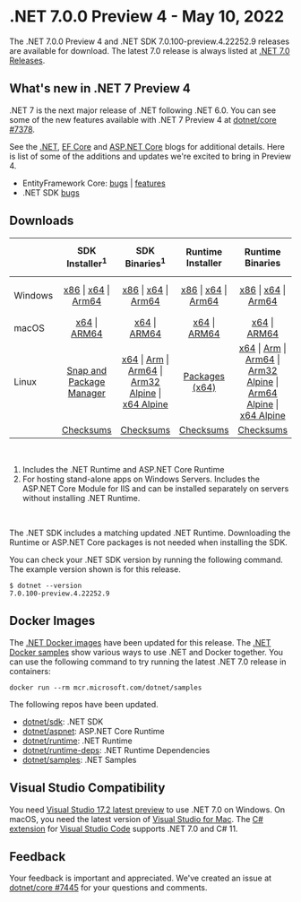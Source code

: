 # .NET 7.0.0 Preview 4  - May 10, 2022

The .NET 7.0.0 Preview 4 and .NET SDK 7.0.100-preview.4.22252.9 releases are available for download. The latest 7.0 release is always listed at [.NET 7.0 Releases](../README.md).

## What's new in .NET 7 Preview 4

.NET 7 is the next major release of .NET following .NET 6.0. You can see some of the new features available with .NET 7 Preview 4 at [dotnet/core #7378](https://github.com/dotnet/core/issues/7378).

See the [.NET][dotnet-blog], [EF Core][ef-blog] and [ASP.NET Core][aspnet-blog] blogs for additional details.
Here is list of some of the additions and updates we're excited to bring in Preview 4.

* EntityFramework Core: [bugs][ef_bugs] | [features][ef_features]
* .NET SDK [bugs][sdk_bugs]

## Downloads

|           | SDK Installer<sup>1</sup>                        | SDK Binaries<sup>1</sup>                 | Runtime Installer                                        | Runtime Binaries                                 | ASP.NET Core Runtime           |Windows Desktop Runtime          |
| --------- | :------------------------------------------:     | :----------------------:                 | :---------------------------:                            | :-------------------------:                      | :-----------------:            | :-----------------:            |
| Windows   | [x86][dotnet-sdk-win-x86.exe] \| [x64][dotnet-sdk-win-x64.exe] \| [Arm64][dotnet-sdk-win-arm64.exe] | [x86][dotnet-sdk-win-x86.zip] \| [x64][dotnet-sdk-win-x64.zip] \|  [Arm64][dotnet-sdk-win-arm64.zip] | [x86][dotnet-runtime-win-x86.exe] \| [x64][dotnet-runtime-win-x64.exe] \| [Arm64][dotnet-runtime-win-arm64.exe] | [x86][dotnet-runtime-win-x86.zip] \| [x64][dotnet-runtime-win-x64.zip] \| [Arm64][dotnet-runtime-win-arm64.zip] | [x86][aspnetcore-runtime-win-x86.exe] \| [x64][aspnetcore-runtime-win-x64.exe] \|<br/> [Hosting Bundle][dotnet-hosting-win.exe]<sup>2</sup> | [x86][windowsdesktop-runtime-win-x86.exe] \| [x64][windowsdesktop-runtime-win-x64.exe] \| [Arm64][windowsdesktop-runtime-win-arm64.exe] |
| macOS     | [x64][dotnet-sdk-osx-x64.pkg] \| [ARM64][dotnet-sdk-osx-arm64.pkg] | [x64][dotnet-sdk-osx-x64.tar.gz] \| [ARM64][dotnet-sdk-osx-arm64.tar.gz]  | [x64][dotnet-runtime-osx-x64.pkg] \| [ARM64][dotnet-runtime-osx-arm64.pkg] | [x64][dotnet-runtime-osx-x64.tar.gz] \| [ARM64][dotnet-runtime-osx-arm64.tar.gz]| [x64][aspnetcore-runtime-osx-x64.tar.gz] \| [ARM64][aspnetcore-runtime-osx-arm64.tar.gz] | - |<sup>1</sup>
| Linux     |  [Snap and Package Manager](../install-linux.md)  | [x64][dotnet-sdk-linux-x64.tar.gz] \| [Arm][dotnet-sdk-linux-arm.tar.gz]  \| [Arm64][dotnet-sdk-linux-arm64.tar.gz] \| [Arm32 Alpine][dotnet-sdk-linux-musl-arm.tar.gz]  \| [x64 Alpine][dotnet-sdk-linux-musl-x64.tar.gz] | [Packages (x64)][linux-packages] | [x64][dotnet-runtime-linux-x64.tar.gz] \| [Arm][dotnet-runtime-linux-arm.tar.gz] \| [Arm64][dotnet-runtime-linux-arm64.tar.gz] \| [Arm32 Alpine][dotnet-runtime-linux-musl-arm.tar.gz] \| [Arm64 Alpine][dotnet-runtime-linux-musl-arm64.tar.gz] \| [x64 Alpine][dotnet-runtime-linux-musl-x64.tar.gz]  | [x64][aspnetcore-runtime-linux-x64.tar.gz]<sup>1</sup>  \| [Arm][aspnetcore-runtime-linux-arm.tar.gz]<sup>1</sup> \| [Arm64][aspnetcore-runtime-linux-arm64.tar.gz]<sup>1</sup> \| [x64 Alpine][aspnetcore-runtime-linux-musl-x64.tar.gz] | - | <sup>1</sup> |
|  | [Checksums][checksums-sdk]                             | [Checksums][checksums-sdk]                                      | [Checksums][checksums-runtime]                             | [Checksums][checksums-runtime]  | [Checksums][checksums-runtime]  | [Checksums][checksums-runtime]

</br>

1. Includes the .NET Runtime and ASP.NET Core Runtime
2. For hosting stand-alone apps on Windows Servers. Includes the ASP.NET Core Module for IIS and can be installed separately on servers without installing .NET Runtime.

</br>

The .NET SDK includes a matching updated .NET Runtime. Downloading the Runtime or ASP.NET Core packages is not needed when installing the SDK.

You can check your .NET SDK version by running the following command. The example version shown is for this release.

```console
$ dotnet --version
7.0.100-preview.4.22252.9
```

## Docker Images

The [.NET Docker images](https://hub.docker.com/_/microsoft-dotnet) have been updated for this release. The [.NET Docker samples](https://github.com/dotnet/dotnet-docker/blob/main/samples/README.md) show various ways to use .NET and Docker together. You can use the following command to try running the latest .NET 7.0 release in containers:

```console
docker run --rm mcr.microsoft.com/dotnet/samples
```

The following repos have been updated.

* [dotnet/sdk](https://hub.docker.com/_/microsoft-dotnet-sdk/): .NET SDK
* [dotnet/aspnet](https://hub.docker.com/_/microsoft-dotnet-aspnet/): ASP.NET Core Runtime
* [dotnet/runtime](https://hub.docker.com/_/microsoft-dotnet-runtime/): .NET Runtime
* [dotnet/runtime-deps](https://hub.docker.com/_/microsoft-dotnet-runtime-deps/): .NET Runtime Dependencies
* [dotnet/samples](https://hub.docker.com/_/microsoft-dotnet-samples/): .NET Samples

## Visual Studio Compatibility

You need [Visual Studio 17.2 latest preview](https://visualstudio.microsoft.com) to use .NET 7.0 on Windows. On macOS, you need the latest version of [Visual Studio for Mac](https://visualstudio.microsoft.com/vs/mac/). The [C# extension](https://code.visualstudio.com/docs/languages/dotnet) for [Visual Studio Code](https://code.visualstudio.com/) supports .NET 7.0 and C# 11.


## Feedback

Your feedback is important and appreciated. We've created an issue at [dotnet/core #7445](https://github.com/dotnet/core/issues/7445) for your questions and comments.

[blob-runtime]: https://dotnetcli.blob.core.windows.net/dotnet/Runtime/
[blob-sdk]: https://dotnetcli.blob.core.windows.net/dotnet/Sdk/
[release-notes]: https://github.com/dotnet/core/blob/main/release-notes/7.0/preview/7.0.0-preview.4.md

[checksums-runtime]: https://dotnetcli.blob.core.windows.net/dotnet/checksums/7.0.0-preview.4-sha.txt
[checksums-sdk]: https://dotnetcli.blob.core.windows.net/dotnet/checksums/7.0.0-preview.4-sha.txt

[linux-install]: https://github.com/dotnet/core/blob/main/release-notes/7.0/install-linux.md
[linux-setup]: https://github.com/dotnet/core/blob/main/Documentation/linux-setup.md

[dotnet-blog]:  https://devblogs.microsoft.com/dotnet/announcing-dotnet-7-preview-4/
[aspnet-blog]: https://devblogs.microsoft.com/aspnet/asp-net-core-updates-in-dotnet-7-preview-4
[ef-blog]: https://devblogs.microsoft.com/dotnet/announcing-entity-framework-7-preview-4
[ef_bugs]: https://github.com/dotnet/efcore/issues?q=is%3Aissue+milestone%3A7.0.0-preview4+is%3Aclosed+label%3Atype-bug
[ef_features]: https://github.com/dotnet/efcore/issues?q=is%3Aissue+milestone%3A7.0.0-preview4+is%3Aclosed+label%3Atype-enhancement

[aspnet_bugs]: https://github.com/aspnet/AspNetCore/issues?q=is%3Aissue+milestone%3A7.0.0-preview4+label%3ADone+label%3Abug
[aspnet_features]: https://github.com/aspnet/AspNetCore/issues?q=is%3Aissue+milestone%3A7.0.0-preview4+label%3ADone+label%3Aenhancement
[runtime_bugs]: https://github.com/dotnet/runtime/issues?utf8=%E2%9C%93&q=is%3Aissue+milestone%3A7.0+label%3Abug+
[runtime_features]: https://github.com/dotnet/runtime/issues?q=is%3Aissue+milestone%3A7.0+label%3Aenhancement

[sdk_bugs]: https://github.com/dotnet/sdk/issues?q=is%3Aissue+is%3Aclosed+milestone%3A7.0.1xx

[linux-packages]: ../install-linux.md



[//]: # ( Runtime 7.0.0-preview.4.22229.4)
[dotnet-runtime-linux-arm.tar.gz]: https://download.visualstudio.microsoft.com/download/pr/712346dd-aa3c-4edb-956b-1250b4d492e6/1c37467d40b15e89a1b28de7b95e21b0/dotnet-runtime-7.0.0-preview.4.22229.4-linux-arm.tar.gz
[dotnet-runtime-linux-arm64.tar.gz]: https://download.visualstudio.microsoft.com/download/pr/518e18c0-84b5-4ecc-b8a0-0dfb351774d4/0fa0bfc3b509042a4a15c8026ec50932/dotnet-runtime-7.0.0-preview.4.22229.4-linux-arm64.tar.gz
[dotnet-runtime-linux-musl-arm.tar.gz]: https://download.visualstudio.microsoft.com/download/pr/9f684063-cec2-492a-82af-e8360d0737c7/0e3f62f3ee36abb66606647e0e9aca84/dotnet-runtime-7.0.0-preview.4.22229.4-linux-musl-arm.tar.gz
[dotnet-runtime-linux-musl-arm64.tar.gz]: https://download.visualstudio.microsoft.com/download/pr/cf20b258-eb1e-4810-abf3-2e508a46cb93/ed34277b286561164e661f80ac030dc9/dotnet-runtime-7.0.0-preview.4.22229.4-linux-musl-arm64.tar.gz
[dotnet-runtime-linux-musl-x64.tar.gz]: https://download.visualstudio.microsoft.com/download/pr/70093d32-5394-4ad0-9c0c-3489b3d1436a/5b5d135cb274972ec7051df342b7999a/dotnet-runtime-7.0.0-preview.4.22229.4-linux-musl-x64.tar.gz
[dotnet-runtime-linux-x64.tar.gz]: https://download.visualstudio.microsoft.com/download/pr/ae7253dc-03c2-47a9-9c8c-3e4d1f44243a/bc22c5e61419b111622c56ccaf3cd5a9/dotnet-runtime-7.0.0-preview.4.22229.4-linux-x64.tar.gz
[dotnet-runtime-osx-arm64.pkg]: https://download.visualstudio.microsoft.com/download/pr/2b5f0093-3c2b-45cf-85fc-ee37907334f4/234f8efce95a54513fdbc9bd02d013c4/dotnet-runtime-7.0.0-preview.4.22229.4-osx-arm64.pkg
[dotnet-runtime-osx-arm64.tar.gz]: https://download.visualstudio.microsoft.com/download/pr/263af895-292f-41ed-a0cf-23109cf11068/639244e3d7a9b11d765b3883ad346ef7/dotnet-runtime-7.0.0-preview.4.22229.4-osx-arm64.tar.gz
[dotnet-runtime-osx-x64.pkg]: https://download.visualstudio.microsoft.com/download/pr/1876aa0e-9484-41fd-b6e5-8a9a40efff6a/edacb1069d1d3cc1ee33a5bb6e4d585d/dotnet-runtime-7.0.0-preview.4.22229.4-osx-x64.pkg
[dotnet-runtime-osx-x64.tar.gz]: https://download.visualstudio.microsoft.com/download/pr/f2f0c754-1e51-4e40-a707-0a2088464f23/bd2849969bb24857ba5650ce440bd564/dotnet-runtime-7.0.0-preview.4.22229.4-osx-x64.tar.gz
[dotnet-runtime-win-arm64.exe]: https://download.visualstudio.microsoft.com/download/pr/0a5fabc8-c740-4e7c-aaad-b14c1b6ed661/dd7b5db79bad8391fc27e4a2a6ac11b3/dotnet-runtime-7.0.0-preview.4.22229.4-win-arm64.exe
[dotnet-runtime-win-arm64.zip]: https://download.visualstudio.microsoft.com/download/pr/e21331ce-03f4-4d08-9f51-55d3631d36d3/535bf857b4789a5b8e1b6767d3711129/dotnet-runtime-7.0.0-preview.4.22229.4-win-arm64.zip
[dotnet-runtime-win-x64.exe]: https://download.visualstudio.microsoft.com/download/pr/ceccdc31-68cc-491c-b2da-642af1922d62/35c117052896ba5c9417d2dc6329fc9b/dotnet-runtime-7.0.0-preview.4.22229.4-win-x64.exe
[dotnet-runtime-win-x64.zip]: https://download.visualstudio.microsoft.com/download/pr/62b98d57-12b3-4713-b258-36132921ec3f/34501586b1f974cff61a59d6cd7586d8/dotnet-runtime-7.0.0-preview.4.22229.4-win-x64.zip
[dotnet-runtime-win-x86.exe]: https://download.visualstudio.microsoft.com/download/pr/09c487d7-7962-43b1-b9f7-519ee393bf64/e67ec093e896829158f535008785bc21/dotnet-runtime-7.0.0-preview.4.22229.4-win-x86.exe
[dotnet-runtime-win-x86.zip]: https://download.visualstudio.microsoft.com/download/pr/2b425458-f5ca-4271-bbab-f4e5b2ff369b/496ce630aee77c29dcf9a884442bd204/dotnet-runtime-7.0.0-preview.4.22229.4-win-x86.zip

[//]: # ( WindowsDesktop 7.0.0-preview.4.22229.2)
[windowsdesktop-runtime-win-arm64.exe]: https://download.visualstudio.microsoft.com/download/pr/b8888966-76f3-4f55-a22c-835c5bb7c822/0e419ee09f1da614fd1582139b301969/windowsdesktop-runtime-7.0.0-preview.4.22229.2-win-arm64.exe
[windowsdesktop-runtime-win-arm64.zip]: https://download.visualstudio.microsoft.com/download/pr/eac49cc3-f6f2-477c-b2d6-9516ddbc2513/823fc40580d0f9b6856c440aae6ce5a0/windowsdesktop-runtime-7.0.0-preview.4.22229.2-win-arm64.zip
[windowsdesktop-runtime-win-x64.exe]: https://download.visualstudio.microsoft.com/download/pr/6148ebcc-7a4a-4dda-950e-4bdb4ce66d2d/e87ca2a32d8d1c254d86bb10dbb5e5fb/windowsdesktop-runtime-7.0.0-preview.4.22229.2-win-x64.exe
[windowsdesktop-runtime-win-x64.zip]: https://download.visualstudio.microsoft.com/download/pr/063dde6a-29b2-4cac-9548-31455b638a53/b892fa0ace5f137c88e5a9f840a40275/windowsdesktop-runtime-7.0.0-preview.4.22229.2-win-x64.zip
[windowsdesktop-runtime-win-x86.exe]: https://download.visualstudio.microsoft.com/download/pr/b05c6ad0-4815-48f0-ba10-37bb46cedf59/be427b793210c2c5383a742e799fdad4/windowsdesktop-runtime-7.0.0-preview.4.22229.2-win-x86.exe
[windowsdesktop-runtime-win-x86.zip]: https://download.visualstudio.microsoft.com/download/pr/8ceedd3a-2d22-47f5-bcb9-62f1e436e6d4/86e16dd6810fd66b635f4ae3e69ee14a/windowsdesktop-runtime-7.0.0-preview.4.22229.2-win-x86.zip

[//]: # ( ASP 7.0.0-preview.4.22251.1)
[aspnetcore-runtime-linux-arm.tar.gz]: https://download.visualstudio.microsoft.com/download/pr/a7f44aea-97c8-4e50-894e-927faf25cd26/3f494443d0ebe12c2c12bc052ad2de2d/aspnetcore-runtime-7.0.0-preview.4.22251.1-linux-arm.tar.gz
[aspnetcore-runtime-linux-arm64.tar.gz]: https://download.visualstudio.microsoft.com/download/pr/77106ad3-b532-4dd4-98bb-cf2d4a9b401c/a4a645b14ec8ce8d020f2bc1cb07c853/aspnetcore-runtime-7.0.0-preview.4.22251.1-linux-arm64.tar.gz
[aspnetcore-runtime-linux-musl-arm.tar.gz]: https://download.visualstudio.microsoft.com/download/pr/dded7c6a-b72c-4a93-870f-3a6d40ba255c/862cff9e098f9b1d632cecbd26c55ce9/aspnetcore-runtime-7.0.0-preview.4.22251.1-linux-musl-arm.tar.gz
[aspnetcore-runtime-linux-musl-arm64.tar.gz]: https://download.visualstudio.microsoft.com/download/pr/10d95b23-9660-49e1-8d6b-2960e62b3beb/40d89a8bd39e65ffb2e9d33c6de4a6ba/aspnetcore-runtime-7.0.0-preview.4.22251.1-linux-musl-arm64.tar.gz
[aspnetcore-runtime-linux-musl-x64.tar.gz]: https://download.visualstudio.microsoft.com/download/pr/a7ea5373-7dff-4dbb-b120-8ee98010b8ae/867aa542b72859c58d4672214b438713/aspnetcore-runtime-7.0.0-preview.4.22251.1-linux-musl-x64.tar.gz
[aspnetcore-runtime-linux-x64.tar.gz]: https://download.visualstudio.microsoft.com/download/pr/81fceda1-cffa-4301-8bef-d4fda5c84985/d6ecf648c8046afed6fde902ab452c63/aspnetcore-runtime-7.0.0-preview.4.22251.1-linux-x64.tar.gz
[aspnetcore-runtime-osx-arm64.tar.gz]: https://download.visualstudio.microsoft.com/download/pr/1b2060ea-6443-4595-a691-46be60b36e73/39d89ad1e71dbd75f6c3c2e95617d112/aspnetcore-runtime-7.0.0-preview.4.22251.1-osx-arm64.tar.gz
[aspnetcore-runtime-osx-x64.tar.gz]: https://download.visualstudio.microsoft.com/download/pr/744d3a1e-4ad7-45d9-bdf5-e98d63a3e180/7ecdf7a01ce968206d8278404d35580a/aspnetcore-runtime-7.0.0-preview.4.22251.1-osx-x64.tar.gz
[aspnetcore-runtime-win-arm64.zip]: https://download.visualstudio.microsoft.com/download/pr/ce612db1-c992-442c-9205-08362be84d86/0defefdaafa3a7cb0fc3624b4ed97f37/aspnetcore-runtime-7.0.0-preview.4.22251.1-win-arm64.zip
[aspnetcore-runtime-win-x64.exe]: https://download.visualstudio.microsoft.com/download/pr/61bce088-6c34-47e6-a6d6-3f9c171dd249/dc022bed4a49ff6b769bdf8b60cb349c/aspnetcore-runtime-7.0.0-preview.4.22251.1-win-x64.exe
[aspnetcore-runtime-win-x64.zip]: https://download.visualstudio.microsoft.com/download/pr/040013af-267c-48ef-ae3b-a2e77dde61d5/6aa48aa27bd8ab42ad4ce1df1b2bbf7e/aspnetcore-runtime-7.0.0-preview.4.22251.1-win-x64.zip
[aspnetcore-runtime-win-x86.exe]: https://download.visualstudio.microsoft.com/download/pr/a0eb7ab3-7baf-4b5d-be44-4ec955f12e14/a1cbd4af2f5052867a7388eedc17df6a/aspnetcore-runtime-7.0.0-preview.4.22251.1-win-x86.exe
[aspnetcore-runtime-win-x86.zip]: https://download.visualstudio.microsoft.com/download/pr/7757edc8-0c8c-4355-b3fd-6d1578a897d7/383c15d59f02b6ea78bccc18896bf66d/aspnetcore-runtime-7.0.0-preview.4.22251.1-win-x86.zip
[dotnet-hosting-win.exe]: https://download.visualstudio.microsoft.com/download/pr/ac902cf6-fcdd-46e4-a5e3-8a0ecae16011/7745eff94eaa9e706c6f3b06bc0250a4/dotnet-hosting-7.0.0-preview.4.22251.1-win.exe

[//]: # ( SDK 7.0.100-preview.4.22252.9)
[dotnet-sdk-linux-arm.tar.gz]: https://download.visualstudio.microsoft.com/download/pr/d02eca23-5d8e-4cac-9ced-c0f53109ff2e/a44302f99f897f79a41addbd105ceff9/dotnet-sdk-7.0.100-preview.4.22252.9-linux-arm.tar.gz
[dotnet-sdk-linux-arm64.tar.gz]: https://download.visualstudio.microsoft.com/download/pr/a292f0a0-1659-40d0-9893-ea4686be6deb/bef1fadbbe9ebe9ee06ba1cb52e809a2/dotnet-sdk-7.0.100-preview.4.22252.9-linux-arm64.tar.gz
[dotnet-sdk-linux-musl-arm.tar.gz]: https://download.visualstudio.microsoft.com/download/pr/1a94f3a1-be25-4175-8307-79e266d80c53/b2ebd39d8d7a02a11b45fcb64195def8/dotnet-sdk-7.0.100-preview.4.22252.9-linux-musl-arm.tar.gz
[dotnet-sdk-linux-musl-arm64.tar.gz]: https://download.visualstudio.microsoft.com/download/pr/a4b0eb89-fa9c-4176-9a37-5dfa9d9a4eb5/a4a438172874354b1c9700350038e313/dotnet-sdk-7.0.100-preview.4.22252.9-linux-musl-arm64.tar.gz
[dotnet-sdk-linux-musl-x64.tar.gz]: https://download.visualstudio.microsoft.com/download/pr/965f776e-1987-4640-ae83-5b9ef7a38376/614f6a6fbda7513743c0434e2a25ec0c/dotnet-sdk-7.0.100-preview.4.22252.9-linux-musl-x64.tar.gz
[dotnet-sdk-linux-x64.tar.gz]: https://download.visualstudio.microsoft.com/download/pr/322dd9d6-3135-4f8f-aa00-4daf61bc51d0/a4e28f08a42034b276e4536acdd0d7f0/dotnet-sdk-7.0.100-preview.4.22252.9-linux-x64.tar.gz
[dotnet-sdk-osx-arm64.pkg]: https://download.visualstudio.microsoft.com/download/pr/710799ef-650d-4ecb-8ff4-bf4532fb8d55/afc8538380be4257e271212d15664ab8/dotnet-sdk-7.0.100-preview.4.22252.9-osx-arm64.pkg
[dotnet-sdk-osx-arm64.tar.gz]: https://download.visualstudio.microsoft.com/download/pr/1e0cf05d-d75e-4659-bf3c-bb49034d2b1d/91ce34d85b93980f6a3eaf711798168b/dotnet-sdk-7.0.100-preview.4.22252.9-osx-arm64.tar.gz
[dotnet-sdk-osx-x64.pkg]: https://download.visualstudio.microsoft.com/download/pr/6b26f2f0-f2d1-4ca3-a0ae-ffbd8ac31629/174bdf9b481872c7591fa576833c6c30/dotnet-sdk-7.0.100-preview.4.22252.9-osx-x64.pkg
[dotnet-sdk-osx-x64.tar.gz]: https://download.visualstudio.microsoft.com/download/pr/72e7a10e-1349-4e8c-9874-ed0469e68ce1/a7835f5b15186b0366c1c84e6640d727/dotnet-sdk-7.0.100-preview.4.22252.9-osx-x64.tar.gz
[dotnet-sdk-win-arm64.exe]: https://download.visualstudio.microsoft.com/download/pr/7cdc4b6c-d02e-4777-84c0-0c291d9475f5/c3b07d9d380eecc184e54d75366b419b/dotnet-sdk-7.0.100-preview.4.22252.9-win-arm64.exe
[dotnet-sdk-win-arm64.zip]: https://download.visualstudio.microsoft.com/download/pr/6ea7a70b-0f14-4779-aaea-73464d9c8b7b/e1746b78b693f77262c0241ae732560b/dotnet-sdk-7.0.100-preview.4.22252.9-win-arm64.zip
[dotnet-sdk-win-x64.exe]: https://download.visualstudio.microsoft.com/download/pr/2b2a2f05-2381-4073-a774-80368dcfdef9/b63ad4ee1e933e45b9fefbbd2a5291ea/dotnet-sdk-7.0.100-preview.4.22252.9-win-x64.exe
[dotnet-sdk-win-x64.zip]: https://download.visualstudio.microsoft.com/download/pr/21af2868-0870-4f4f-b678-918e6cf83459/3dc6852e403254a193a1f56cfec70c41/dotnet-sdk-7.0.100-preview.4.22252.9-win-x64.zip
[dotnet-sdk-win-x86.exe]: https://download.visualstudio.microsoft.com/download/pr/7d3c8652-c3a0-43f3-a9e6-4fc361577765/e35deb300bc2c6a36f18b2c9dc6cb926/dotnet-sdk-7.0.100-preview.4.22252.9-win-x86.exe
[dotnet-sdk-win-x86.zip]: https://download.visualstudio.microsoft.com/download/pr/23816311-ff1b-4797-b8be-6c69a6f1226d/f31650405ce63d3e9cf6f0d6e15d4e60/dotnet-sdk-7.0.100-preview.4.22252.9-win-x86.zip
